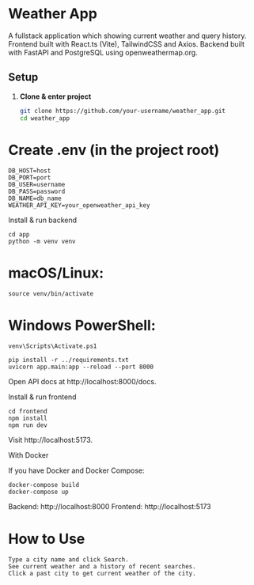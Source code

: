 # Weather App

A fullstack application which showing current weather and query history.
Frontend built with React.ts (Vite), TailwindCSS and Axios.
Backend built with FastAPI and PostgreSQL using openweathermap.org.

## Setup

1. **Clone & enter project**  
    ```bash
    git clone https://github.com/your-username/weather_app.git
    cd weather_app


# Create .env (in the project root)

    DB_HOST=host
    DB_PORT=port 
    DB_USER=username
    DB_PASS=password
    DB_NAME=db_name
    WEATHER_API_KEY=your_openweather_api_key


Install & run backend

    cd app
    python -m venv venv
# macOS/Linux:
    source venv/bin/activate
# Windows PowerShell:
    venv\Scripts\Activate.ps1

    pip install -r ../requirements.txt
    uvicorn app.main:app --reload --port 8000

Open API docs at http://localhost:8000/docs.

Install & run frontend

    cd frontend
    npm install
    npm run dev

Visit http://localhost:5173.

With Docker

If you have Docker and Docker Compose:

    docker-compose build
    docker-compose up

Backend: http://localhost:8000
Frontend: http://localhost:5173


# How to Use

    Type a city name and click Search.
    See current weather and a history of recent searches.
    Click a past city to get current weather of the city.
